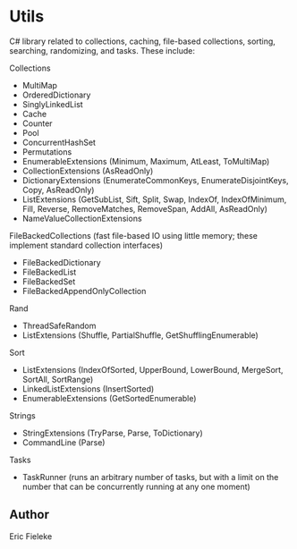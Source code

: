 Utils
=========

C# library related to collections, caching, file-based collections, sorting, searching, randomizing, and tasks. These include:

Collections
  * MultiMap
  * OrderedDictionary
  * SinglyLinkedList
  * Cache
  * Counter
  * Pool
  * ConcurrentHashSet
  * Permutations
  * EnumerableExtensions (Minimum, Maximum, AtLeast, ToMultiMap)
  * CollectionExtensions (AsReadOnly)
  * DictionaryExtensions (EnumerateCommonKeys, EnumerateDisjointKeys, Copy, AsReadOnly)
  * ListExtensions (GetSubList, Sift, Split, Swap, IndexOf, IndexOfMinimum, Fill, Reverse, RemoveMatches, RemoveSpan, AddAll, AsReadOnly)
  * NameValueCollectionExtensions

FileBackedCollections (fast file-based IO using little memory; these implement standard collection interfaces)
  * FileBackedDictionary
  * FileBackedList
  * FileBackedSet
  * FileBackedAppendOnlyCollection

Rand
  * ThreadSafeRandom
  * ListExtensions (Shuffle, PartialShuffle, GetShufflingEnumerable)

Sort
  * ListExtensions (IndexOfSorted, UpperBound, LowerBound, MergeSort, SortAll, SortRange)
  * LinkedListExtensions (InsertSorted)
  * EnumerableExtensions (GetSortedEnumerable)

Strings
  * StringExtensions (TryParse, Parse, ToDictionary)
  * CommandLine (Parse)

Tasks
  * TaskRunner (runs an arbitrary number of tasks, but with a limit on the number that can be concurrently running at any one moment)

Author
----
Eric Fieleke

